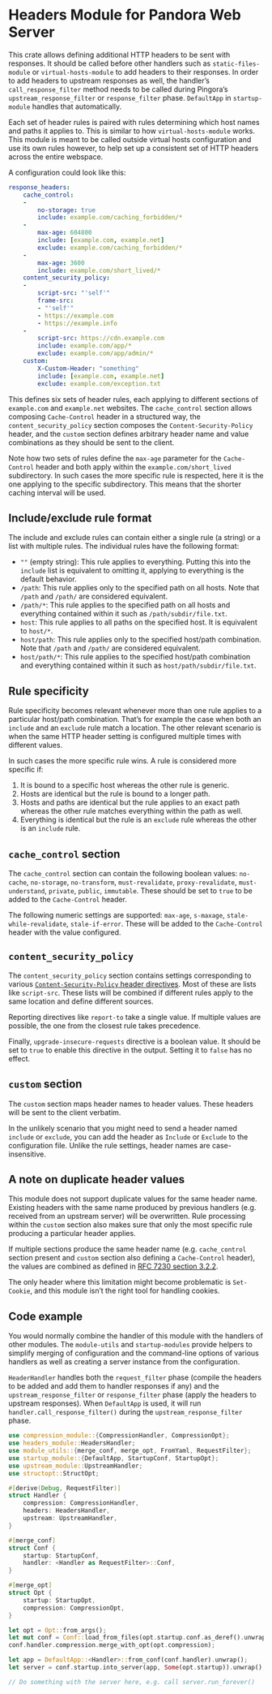 # Headers Module for Pandora Web Server

This crate allows defining additional HTTP headers to be sent with responses. It should be
called before other handlers such as `static-files-module` or `virtual-hosts-module` to add
headers to their responses. In order to add headers to upstream responses as well, the
handler’s `call_response_filter` method needs to be called during Pingora’s
`upstream_response_filter` or `response_filter` phase. `DefaultApp` in `startup-module` handles
that automatically.

Each set of header rules is paired with rules determining which host names and paths it applies
to. This is similar to how `virtual-hosts-module` works. This module is meant to be called
outside virtual hosts configuration and use its own rules however, to help set up a consistent
set of HTTP headers across the entire webspace.

A configuration could look like this:

```yaml
response_headers:
    cache_control:
    -
        no-storage: true
        include: example.com/caching_forbidden/*
    -
        max-age: 604800
        include: [example.com, example.net]
        exclude: example.com/caching_forbidden/*
    -
        max-age: 3600
        include: example.com/short_lived/*
    content_security_policy:
    -
        script-src: "'self'"
        frame-src:
        - "'self'"
        - https://example.com
        - https://example.info
    -
        script-src: https://cdn.example.com
        include: example.com/app/*
        exclude: example.com/app/admin/*
    custom:
        X-Custom-Header: "something"
        include: [example.com, example.net]
        exclude: example.com/exception.txt
```

This defines six sets of header rules, each applying to different sections of `example.com`
and `example.net` websites. The `cache_control` section allows composing `Cache-Control` header
in a structured way, the `content_security_policy` section composes the
`Content-Security-Policy` header, and the `custom` section defines arbitrary header name and
value combinations as they should be sent to the client.

Note how two sets of rules define the `max-age` parameter for the `Cache-Control` header and
both apply within the `example.com/short_lived` subdirectory. In such cases the more specific
rule is respected, here it is the one applying to the specific subdirectory. This means that
the shorter caching interval will be used.

## Include/exclude rule format

The include and exclude rules can contain either a single rule (a string) or a list with
multiple rules. The individual rules have the following format:

* `""` (empty string): This rule applies to everything. Putting this into the `include` list is
  equivalent to omitting it, applying to everything is the default behavior.
* `/path`: This rule applies only to the specified path on all hosts. Note that `/path` and
  `/path/` are considered equivalent.
* `/path/*`: This rule applies to the specified path on all hosts and everything contained
  within it such as `/path/subdir/file.txt`.
* `host`: This rule applies to all paths on the specified host. It is equivalent to `host/*`.
* `host/path`: This rule applies only to the specified host/path combination. Note that `/path`
  and `/path/` are considered equivalent.
* `host/path/*`: This rule applies to the specified host/path combination and everything
  contained within it such as `host/path/subdir/file.txt`.

## Rule specificity

Rule specificity becomes relevant whenever more than one rule applies to a particular host/path
combination. That’s for example the case when both an `include` and an `exclude` rule match a
location. The other relevant scenario is when the same HTTP header setting is configured
multiple times with different values.

In such cases the more specific rule wins. A rule is considered more specific if:

1. It is bound to a specific host whereas the other rule is generic.
2. Hosts are identical but the rule is bound to a longer path.
3. Hosts and paths are identical but the rule applies to an exact path whereas the other rule
   matches everything within the path as well.
4. Everything is identical but the rule is an `exclude` rule whereas the other is an `include`
   rule.

## `cache_control` section

The `cache_control` section can contain the following boolean values: `no-cache`, `no-storage`,
`no-transform`, `must-revalidate`, `proxy-revalidate`, `must-understand`, `private`, `public`,
`immutable`. These should be set to `true` to be added to the `Cache-Control` header.

The following numeric settings are supported: `max-age`, `s-maxage`, `stale-while-revalidate`,
`stale-if-error`. These will be added to the `Cache-Control` header with the value configured.

## `content_security_policy`

The `content_security_policy` section contains settings corresponding to various
[`Content-Security-Policy` header directives](https://developer.mozilla.org/en-US/docs/Web/HTTP/Headers/Content-Security-Policy).
Most of these are lists like `script-src`. These lists will be combined if different rules
apply to the same location and define different sources.

Reporting directives like `report-to` take a single value. If multiple values are possible, the
one from the closest rule takes precedence.

Finally, `upgrade-insecure-requests` directive is a boolean value. It should be set to `true`
to enable this directive in the output. Setting it to `false` has no effect.

## `custom` section

The `custom` section maps header names to header values. These headers will be sent to the
client verbatim.

In the unlikely scenario that you might need to send a header named `include` or `exclude`, you
can add the header as `Include` or `Exclude` to the configuration file. Unlike the rule
settings, header names are case-insensitive.

## A note on duplicate header values

This module does not support duplicate values for the same header name. Existing headers with
the same name produced by previous handlers (e.g. received from an upstream server) will be
overwritten. Rule processing within the `custom` section also makes sure that only the most
specific rule producing a particular header applies.

If multiple sections produce the same header name (e.g. `cache_control` section present and
`custom` section also defining a `Cache-Control` header), the values are combined as defined in
[RFC 7230 section 3.2.2](https://datatracker.ietf.org/doc/html/rfc7230#section-3.2.2).

The only header where this limitation might become problematic is `Set-Cookie`, and this module
isn’t the right tool for handling cookies.

## Code example

You would normally combine the handler of this module with the handlers of other modules. The
`module-utils` and `startup-modules` provide helpers to simplify merging of configuration and
the command-line options of various handlers as well as creating a server instance from the
configuration.

`HeaderHandler` handles both the `request_filter` phase (compile the headers to be added and
add them to handler responses if any) and the `upstream_response_filter` or `response_filter`
phase (apply the headers to upstream responses). When `DefaultApp` is used, it will run
`handler.call_response_filter()` during the `upstream_response_filter` phase.

```rust
use compression_module::{CompressionHandler, CompressionOpt};
use headers_module::HeadersHandler;
use module_utils::{merge_conf, merge_opt, FromYaml, RequestFilter};
use startup_module::{DefaultApp, StartupConf, StartupOpt};
use upstream_module::UpstreamHandler;
use structopt::StructOpt;

#[derive(Debug, RequestFilter)]
struct Handler {
    compression: CompressionHandler,
    headers: HeadersHandler,
    upstream: UpstreamHandler,
}

#[merge_conf]
struct Conf {
    startup: StartupConf,
    handler: <Handler as RequestFilter>::Conf,
}

#[merge_opt]
struct Opt {
    startup: StartupOpt,
    compression: CompressionOpt,
}

let opt = Opt::from_args();
let mut conf = Conf::load_from_files(opt.startup.conf.as_deref().unwrap_or(&[])).unwrap();
conf.handler.compression.merge_with_opt(opt.compression);

let app = DefaultApp::<Handler>::from_conf(conf.handler).unwrap();
let server = conf.startup.into_server(app, Some(opt.startup)).unwrap();

// Do something with the server here, e.g. call server.run_forever()
```
